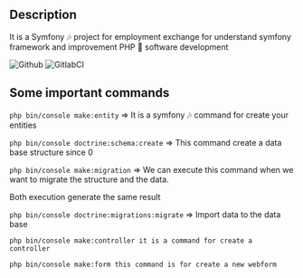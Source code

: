 ## Description

It is a Symfony 🎶 project for employment exchange for understand symfony framework and improvement PHP 🐘 software development

![Github](https://github.com/zearkiatos/symfony-employment-exchange-web/actions/workflows/action.yml/badge.svg)
![GitlabCI](https://gitlab.com/caprilespe/symfony-employment-exchange-web/badges/develop/pipeline.svg)

## Some important commands
 `php bin/console make:entity` => It is a symfony 🎶 command for create your entities

  `php bin/console doctrine:schema:create` => This command create a data base structure since 0

  `php bin/console make:migration` => We can execute this command when we want to migrate the structure and the data.

  Both execution generate the same result

  `php bin/console doctrine:migrations:migrate` => Import data to the data base

  `php bin/console make:controller it is a command for create a controller`

  `php bin/console make:form this command is for create a new webform`